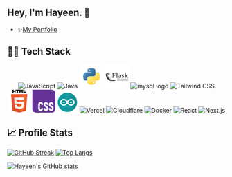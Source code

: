 ## Hey, I'm Hayeen. 👋

<!--
**Hayeensss/Hayeensss** is a ✨ _special_ ✨ repository because its `README.md` (this file) appears on your GitHub profile.

Here are some ideas to get you started:

- 🔭 I'm currently working on ...
- 🌱 I'm currently learning ...
- 🤔 I'm looking for help with ...
- 💬 Ask me about ...
- 📫 How to reach me: ...
- 😄 Pronouns: ...
- ⚡ Fun fact: ...
-->

- ✨<a href = "portfolio-hayeen.vercel.app">My Portfolio</a>

## 👩‍💻 Tech Stack

<div align = 'center'>
<img height="45" alt="JavaScript" src="https://cdn.jsdelivr.net/gh/devicons/devicon/icons/javascript/javascript-original.svg"/>
<img height="45" alt="Java" src="https://cdn.jsdelivr.net/gh/devicons/devicon/icons/java/java-original.svg"/>
<img height="55" alt="python" src="https://raw.githubusercontent.com/github/explore/80688e429a7d4ef2fca1e82350fe8e3517d3494d/topics/python/python.png">
<img height="55" alt="flask" src="https://raw.githubusercontent.com/github/explore/80688e429a7d4ef2fca1e82350fe8e3517d3494d/topics/flask/flask.png">
<img height = "45" src="https://cdn.jsdelivr.net/gh/devicons/devicon/icons/mysql/mysql-original.svg" height="30" alt="mysql logo">
<img height="45" alt="Tailwind CSS" src="https://cdn.jsdelivr.net/gh/devicons/devicon/icons/tailwindcss/tailwindcss-original.svg"/>

<img height="53" alt="html" src="https://raw.githubusercontent.com/github/explore/5c058a388828bb5fde0bcafd4bc867b5bb3f26f3/topics/html/html.png">
<img height="53" alt="css" src="https://raw.githubusercontent.com/github/explore/80688e429a7d4ef2fca1e82350fe8e3517d3494d/topics/css/css.png"> 
<img height="48" alt="arduino" src="https://raw.githubusercontent.com/github/explore/80688e429a7d4ef2fca1e82350fe8e3517d3494d/topics/arduino/arduino.png"> 
<img height="45" alt="Vercel" src="https://raw.githubusercontent.com/gilbarbara/logos/main/logos/vercel-icon.svg"/>
<img height="45" alt="Cloudflare" src="https://cdn.jsdelivr.net/gh/devicons/devicon/icons/cloudflare/cloudflare-original.svg"/>
<img height="45" alt="Docker" src="https://cdn.jsdelivr.net/gh/devicons/devicon/icons/docker/docker-original.svg"/>
<img height="45" alt="React" src="https://cdn.jsdelivr.net/gh/devicons/devicon/icons/react/react-original.svg"/>
<img height="45" alt="Next.js" src="https://cdn.jsdelivr.net/gh/devicons/devicon/icons/nextjs/nextjs-original.svg"/>

</div>

## 📈 Profile Stats

[![GitHub Streak](https://streak-stats.demolab.com/?user=Hayeensss&theme=transparent&hide_border=true)](https://git.io/streak-stats) [![Top Langs](https://github-readme-stats.vercel.app/api/top-langs/?username=Hayeensss&layout=compact&theme=transparent&hide_border=true)](https://github.com/Hayeensss/github-readme-stats)

[![Hayeen's GitHub stats](https://github-readme-stats.vercel.app/api?username=Hayeensss&show_icons=true&theme=transparent&hide_border=true&hide_title=true)](https://github.com/Hayeensss)
